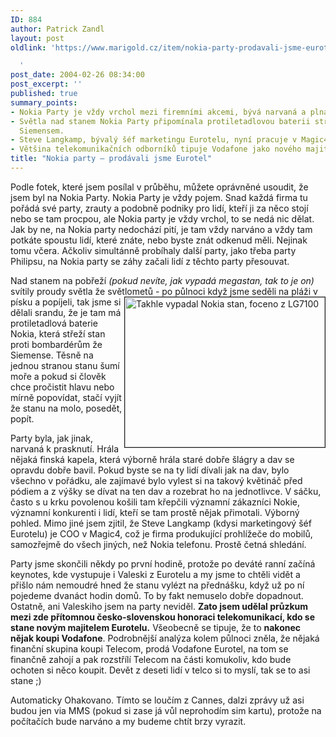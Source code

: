 ```yaml
---
ID: 884
author: Patrick Zandl
layout: post
oldlink: 'https://www.marigold.cz/item/nokia-party-prodavali-jsme-eurotel

  '
post_date: 2004-02-26 08:34:00
post_excerpt: ''
published: true
summary_points:
- Nokia Party je vždy vrchol mezi firemními akcemi, bývá narvaná a plná známých tváří.
- Světla nad stanem Nokia Party připomínala protiletadlovou baterii střežící před
  Siemensem.
- Steve Langkamp, bývalý šéf marketingu Eurotelu, nyní pracuje v Magic4.
- Většina telekomunikačních odborníků tipuje Vodafone jako nového majitele Eurotelu.
title: "Nokia party – prodávali jsme Eurotel"
---
```


Podle fotek, které jsem posílal v průběhu, můžete oprávněné usoudit, že jsem byl na Nokia Party. Nokia Party je vždy pojem. Snad každá firma tu pořádá své party, zrauty a podobně podniky pro lidí, kteří ji za něco stojí nebo se tam procpou, ale Nokia party je vždy vrchol, to se nedá nic dělat. Jak by ne, na Nokia party nedochází pití, je tam vždy narváno a vždy tam potkáte spoustu lidí, které znáte, nebo byste znát odkenud měli. Nejinak tomu včera. Ačkoliv simultánně probíhaly další party, jako třeba party Philipsu, na Nokia party se záhy začali lidí z těchto party přesouvat. 
<p>
Nad stanem na pobřeží <EM>(pokud nevíte, jak vypadá megastan, tak to je on)</EM> svítily proudy světla že světlometů - po půlnoci když jsme seděli na pláži v písku a popíjeli, tak jsme si <IMG height=240 alt="Takhle vypadal Nokia stan, foceno z LG7100" src="http://marigold.bloguje.cz/1077746702_ar1.jpg" width=320 align=right border=1>dělali srandu, že je tam má protiletadlová baterie Nokia, která střeží stan proti bombardérům že Siemense. Těsně na jednou stranou stanu šumí moře a pokud si člověk chce pročistit hlavu nebo mírně popovídat, stačí vyjít že stanu na molo, posedět, popít. 
<p>
Party byla, jak jinak, narvaná k prasknutí. Hrála nějaká finská kapela, která výborně hrála staré dobře šlágry a dav se opravdu dobře bavil. Pokud byste se na ty lidí dívali jak na dav, bylo všechno v pořádku, ale zajímavé bylo vylest si na takový květináč před pódiem a z výšky se dívat na ten dav a rozebrat ho na jednotlivce. V sáčku, často s u krku povolenou košili tam křepčili významní zákazníci Nokie, významní konkurenti i lidí, kteří se tam prostě nějak přimotali. Výborný pohled. Mimo jiné jsem zjitil, že Steve Langkamp (kdysi marketingový šéf Eurotelu) je COO v Magic4, což je firma produkující prohlížeče do mobilů, samozřejmě do všech jiných, než Nokia telefonu. Prostě četná shledání. 
<p>
Party jsme skončili někdy po první hodině, protože po deváté ranní začíná keynotes, kde vystupuje i Valeski z Eurotelu a my jsme to chtěli vidět a přišlo nám nemoudré hned že stanu vylézt na přednášku, když už po ní pojedeme dvanáct hodin domů. To by fakt nemuselo dobře dopadnout. Ostatně, ani Valeskiho jsem na party neviděl. <STRONG>Zato jsem udělal průzkum mezi zde přítomnou česko-slovenskou honoraci telekomunikací, kdo se stane novým majitelem Eurotelu.</STRONG> Všeobecně se tipuje, že to <STRONG>nakonec nějak koupi Vodafone</STRONG>. Podrobnější analýza kolem půlnoci zněla, že nějaká finanční skupina koupi Telecom, prodá Vodafone Eurotel, na tom se finančně zahojí a pak rozstřílí Telecom na části komukoliv, kdo bude ochoten si něco koupit. Devět z deseti lidí v telco si to myslí, tak se to asi stane ;)<BR>
<p>
Automaticky Ohakovano. Tímto se loučím z Cannes, dalzi zprávy už asi budou jen via MMS (pokud si zase já vůl neprohodím sim kartu), protože na počítačích bude narváno a my budeme chtít brzy vyrazit. </p>